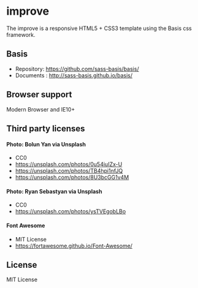 # improve
The improve is a responsive HTML5 + CSS3 template using the Basis css framework.

## Basis
* Repository: https://github.com/sass-basis/basis/
* Documents : http://sass-basis.github.io/basis/

## Browser support
Modern Browser and IE10+

## Third party licenses
#### Photo: Bolun Yan via Unsplash
* CC0
* https://unsplash.com/photos/0u54iuIZx-U
* https://unsplash.com/photos/TB4hpi1nfJQ
* https://unsplash.com/photos/8U3bcGG1v4M

#### Photo: Ryan Sebastyan via Unsplash
* CC0
* https://unsplash.com/photos/ysTVEgobLBo

#### Font Awesome
* MIT License
* https://fortawesome.github.io/Font-Awesome/

## License
MIT License
